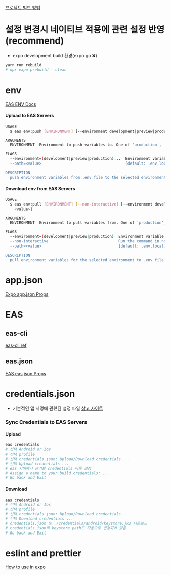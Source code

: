 [프로젝트 빌드 방법](./HowToBuild.md)

# 설정 변경시 네이티브 적용에 관련 설정 반영(recommend)

- expo development build 환경(expo go :x:)

```bash
yarn run rebuild
# npx expo prebuild --clean
```

# env

[EAS ENV Docs](https://docs.expo.dev/eas/environment-variables/)

#### Upload to EAS Servers

```bash
USAGE
  $ eas env:push [ENVIRONMENT] [--environment development|preview|production] [--path <value>]

ARGUMENTS
  ENVIRONMENT  Environment to push variables to. One of 'production', 'preview', or 'development'.

FLAGS
  --environment=(development|preview|production)...  Environment variable's environment
  --path=<value>                                     [default: .env.local] Path to the input `.env` file

DESCRIPTION
  push environment variables from .env file to the selected environment
```

#### Download env from EAS Servers

```bash
USAGE
  $ eas env:pull [ENVIRONMENT] [--non-interactive] [--environment development|preview|production] [--path
    <value>]

ARGUMENTS
  ENVIRONMENT  Environment to pull variables from. One of 'production', 'preview', or 'development'.

FLAGS
  --environment=(development|preview|production)  Environment variable's environment
  --non-interactive                               Run the command in non-interactive mode.
  --path=<value>                                  [default: .env.local] Path to the result `.env` file

DESCRIPTION
  pull environment variables for the selected environment to .env file
```

# app.json

[Expo app.json Props](https://docs.expo.dev/versions/latest/config/app/)

# EAS

## eas-cli

[eas-cli ref](https://github.com/expo/eas-cli/blob/main/packages/eas-cli/README.md)

## eas.json

[EAS eas.json Props](https://docs.expo.dev/eas/json/)

# credentials.json

- 기본적인 앱 서명에 관련된 설정 파일
  [참고 사이트](https://docs.expo.dev/app-signing/local-credentials/)

### Sync Credentials to EAS Servers

#### Upload

```bash
eas credentials
# 선택 Android or Ios
# 선택 profile
# 선택 credentials.json: Upload/Download credentials ...
# 선택 Upload credentials ...
# eas 서버에서 관리될 credentials 이름 설정
# Assign a name to your build credentials: ...
# Go back and Exit
```

#### Download

```bash
eas credentials
# 선택 Android or Ios
# 선택 profile
# 선택 credentials.json: Upload/Download credentials ...
# 선택 Download credentials ...
# credentials.json 및 ./credentials/android/keystore.jks 다운로드
# credentials.json의 keystore path도 자동으로 변경되어 있음
# Go back and Exit
```

# eslint and prettier

[How to use in expo](https://docs.expo.dev/guides/using-eslint/)
